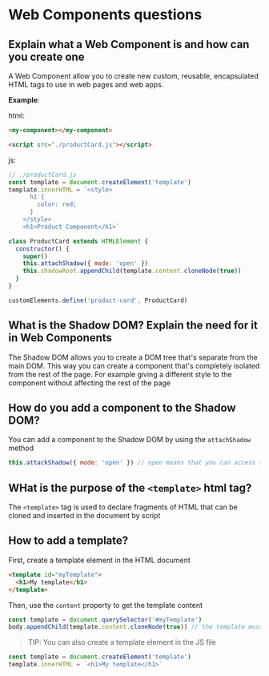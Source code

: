 # Web Components questions

## Explain what a Web Component is and how can you create one

A Web Component allow you to create new custom, reusable, encapsulated HTML tags to use in web pages and web apps.

**Example**:

html:

```html
<my-component></my-component>

<script src="./productCard.js"></script>
```

js:

```js
// ./productCard.js
const template = document.createElement('template')
template.innerHTML = `<style>
      h1 {
        color: red;
      }
    </style>
    <h1>Product Component</h1>`

class ProductCard extends HTMLElement {
  constructor() {
    super()
    this.attachShadow({ mode: 'open' })
    this.shadowRoot.appendChild(template.content.cloneNode(true))
  }
}

customElements.define('product-card', ProductCard)
```

## What is the Shadow DOM? Explain the need for it in Web Components

The Shadow DOM allows you to create a DOM tree that's separate from the main DOM. This way you can create a component that's completely isolated from the rest of the page. For example giving a different style to the component without affecting the rest of the page

## How do you add a component to the Shadow DOM?

You can add a component to the Shadow DOM by using the `attachShadow` method

```js
this.attackShadow({ mode: 'open' }) // open means that you can access the shadow DOM from outside the component
```

## WHat is the purpose of the `<template>` html tag?

The `<template>` tag is used to declare fragments of HTML that can be cloned and inserted in the document by script

## How to add a template?

First, create a template element in the HTML document

```html
<template id="myTemplate">
  <h1>My template</h1>
</template>
```

Then, use the `content` property to get the template content

```js
const template = document.querySelector('#myTemplate')
body.appendChild(template.content.cloneNode(true)) // the template must be cloned before it can be used
```

> TIP: You can also create a template element in the JS file

```js
const template = document.createElement('template')
template.innerHTML = `<h1>My template</h1>`
```
